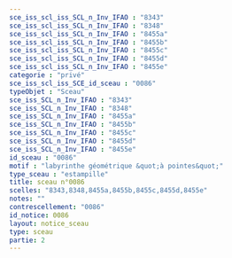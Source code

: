 ```yaml
---
sce_iss_scl_iss_SCL_n_Inv_IFAO : "8343"
sce_iss_scl_iss_SCL_n_Inv_IFAO : "8348"
sce_iss_scl_iss_SCL_n_Inv_IFAO : "8455a"
sce_iss_scl_iss_SCL_n_Inv_IFAO : "8455b"
sce_iss_scl_iss_SCL_n_Inv_IFAO : "8455c"
sce_iss_scl_iss_SCL_n_Inv_IFAO : "8455d"
sce_iss_scl_iss_SCL_n_Inv_IFAO : "8455e"
categorie : "privé"
sce_iss_scl_iss_SCE_id_sceau : "0086"
typeObjet : "Sceau"
sce_iss_SCL_n_Inv_IFAO : "8343"
sce_iss_SCL_n_Inv_IFAO : "8348"
sce_iss_SCL_n_Inv_IFAO : "8455a"
sce_iss_SCL_n_Inv_IFAO : "8455b"
sce_iss_SCL_n_Inv_IFAO : "8455c"
sce_iss_SCL_n_Inv_IFAO : "8455d"
sce_iss_SCL_n_Inv_IFAO : "8455e"
id_sceau : "0086"
motif : "labyrinthe géométrique &quot;à pointes&quot;"
type_sceau : "estampille"
title: sceau n°0086
scelles: "8343,8348,8455a,8455b,8455c,8455d,8455e"
notes: ""
contrescellement: "0086"
id_notice: 0086
layout: notice_sceau
type: sceau
partie: 2
---
```

